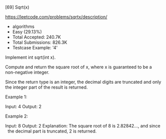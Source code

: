 [69] Sqrt(x)  

https://leetcode.com/problems/sqrtx/description/

* algorithms
* Easy (29.13%)
* Total Accepted:    240.7K
* Total Submissions: 826.3K
* Testcase Example:  '4'

Implement int sqrt(int x).

Compute and return the square root of x, where x is guaranteed to be a non-negative integer.

Since the return type is an integer, the decimal digits are truncated and only the integer part of the result is returned.

Example 1:


Input: 4
Output: 2


Example 2:


Input: 8
Output: 2
Explanation: The square root of 8 is 2.82842..., and since 
             the decimal part is truncated, 2 is returned.


